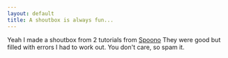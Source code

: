 ```yaml
---
layout: default
title: A shoutbox is always fun...
---
```


Yeah I made a shoutbox from 2 tutorials from [Spoono](http://spoono.com) They
were good but filled with errors I had to work out. You don't care, so spam
it.
